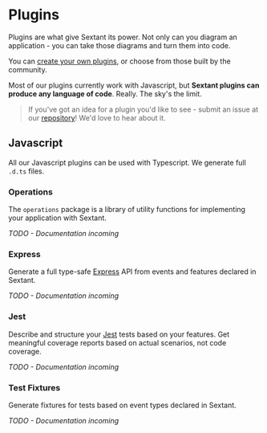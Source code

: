 # Plugins

Plugins are what give Sextant its power. Not only can you diagram an application - you can take those diagrams and turn them into code.

You can [create your own plugins](advanced#creating-a-plugin), or choose from those built by the community.

Most of our plugins currently work with Javascript, but **Sextant plugins can produce any language of code**. Really. The sky's the limit.

> If you've got an idea for a plugin you'd like to see - submit an issue at our [repository](https://github.com/mattpocock/sextant)! We'd love to hear about it.

## Javascript

All our Javascript plugins can be used with Typescript. We generate full `.d.ts` files.

### Operations

The `operations` package is a library of utility functions for implementing your application with Sextant.

_TODO - Documentation incoming_

### Express

Generate a full type-safe [Express](https://expressjs.com/) API from events and features declared in Sextant.

_TODO - Documentation incoming_

### Jest

Describe and structure your [Jest](https://jestjs.io/) tests based on your features. Get meaningful coverage reports based on actual scenarios, not code coverage.

_TODO - Documentation incoming_

### Test Fixtures

Generate fixtures for tests based on event types declared in Sextant.

_TODO - Documentation incoming_
